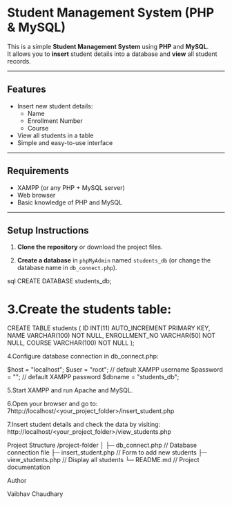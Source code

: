 # Student Management System (PHP & MySQL)

This is a simple **Student Management System** using **PHP** and **MySQL**.  
It allows you to **insert** student details into a database and **view** all student records.

---

## Features

- Insert new student details:
  - Name
  - Enrollment Number
  - Course
- View all students in a table
- Simple and easy-to-use interface

---

## Requirements

- XAMPP (or any PHP + MySQL server)
- Web browser
- Basic knowledge of PHP and MySQL

---

## Setup Instructions

1. **Clone the repository** or download the project files.
   
2. **Create a database** in `phpMyAdmin` named `students_db` (or change the database name in `db_connect.php`).

sql
CREATE DATABASE students_db;

# 3.Create the students table:

CREATE TABLE students (
    ID INT(11) AUTO_INCREMENT PRIMARY KEY,
    NAME VARCHAR(100) NOT NULL,
    ENROLLMENT_NO VARCHAR(50) NOT NULL,
    COURSE VARCHAR(100) NOT NULL
);


4.Configure database connection in db_connect.php:

$host = "localhost";
$user = "root";       // default XAMPP username
$password = "";       // default XAMPP password
$dbname = "students_db";


5.Start XAMPP and run Apache and MySQL.

6.Open your browser and go to:
7http://localhost/<your_project_folder>/insert_student.php


7.Insert student details and check the data by visiting:
http://localhost/<your_project_folder>/view_students.php

Project Structure
/project-folder
│
├─ db_connect.php      // Database connection file
├─ insert_student.php  // Form to add new students
├─ view_students.php   // Display all students
└─ README.md           // Project documentation



Author

Vaibhav Chaudhary
